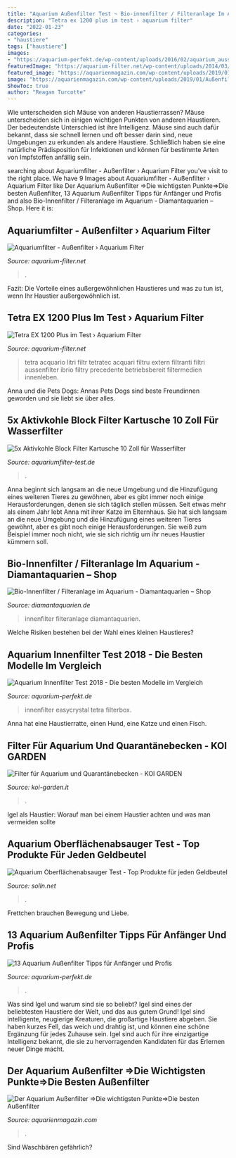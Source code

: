```yaml
---
title: "Aquarium Außenfilter Test ~ Bio-innenfilter / Filteranlage Im Aquarium"
description: "Tetra ex 1200 plus im test › aquarium filter"
date: "2022-01-23"
categories:
- "haustiere"
tags: ["haustiere"]
images:
- "https://aquarium-perfekt.de/wp-content/uploads/2016/02/aquarium_aussenfilter_filterwatte.jpg"
featuredImage: "https://aquarium-filter.net/wp-content/uploads/2014/03/außenfilter-277x330.jpg"
featured_image: "https://aquarienmagazin.com/wp-content/uploads/2019/01/Außenfilter-184x355.jpg"
image: "https://aquarienmagazin.com/wp-content/uploads/2019/01/Außenfilter-184x355.jpg"
ShowToc: true
author: "Reagan Turcotte"
---
```



Wie unterscheiden sich Mäuse von anderen Haustierrassen?
Mäuse unterscheiden sich in einigen wichtigen Punkten von anderen Haustieren. Der bedeutendste Unterschied ist ihre Intelligenz. Mäuse sind auch dafür bekannt, dass sie schnell lernen und oft besser darin sind, neue Umgebungen zu erkunden als andere Haustiere. Schließlich haben sie eine natürliche Prädisposition für Infektionen und können für bestimmte Arten von Impfstoffen anfällig sein.

	

		
searching about Aquariumfilter - Außenfilter › Aquarium Filter you've visit to the right place. We have 9 Images about Aquariumfilter - Außenfilter › Aquarium Filter like Der Aquarium Außenfilter ⇒Die wichtigsten Punkte⇒Die besten Außenfilter, 13 Aquarium Außenfilter Tipps für Anfänger und Profis and also Bio-Innenfilter / Filteranlage im Aquarium - Diamantaquarien – Shop. Here it is:
		
    
## Aquariumfilter - Außenfilter › Aquarium Filter

<img loading=lazy src="https://aquarium-filter.net/wp-content/uploads/2014/03/außenfilter-277x330.jpg" onerror="this.onerror=null;this.src='https://tse3.mm.bing.net/th?id=OIP.mh-tt8QPbj8ZLYjaVF5VDQAAAA&amp;pid=15.1';" alt="Aquariumfilter - Außenfilter › Aquarium Filter">

_Source: aquarium-filter.net_

>. 

	

Fazit: Die Vorteile eines außergewöhnlichen Haustieres und was zu tun ist, wenn Ihr Haustier außergewöhnlich ist.

    
## Tetra EX 1200 Plus Im Test › Aquarium Filter

<img loading=lazy src="http://aquarium-filter.net/wp-content/uploads/2015/03/tetra-ex-800-plus-aussenfilter-innenleben-300x300.jpg" onerror="this.onerror=null;this.src='https://tse4.mm.bing.net/th?id=OIP.74rBfovMRC6Dey30WO4OhgAAAA&amp;pid=15.1';" alt="Tetra EX 1200 Plus im Test › Aquarium Filter">

_Source: aquarium-filter.net_

>tetra acquario litri filtr tetratec acquari filtru extern filtranti filtri aussenfilter ibrio filtry precedente betriebsbereit filtermedien innenleben. 

	

Anna und die Pets Dogs: Annas Pets Dogs sind beste Freundinnen geworden und sie liebt sie über alles.

    
## 5x Aktivkohle Block Filter Kartusche 10 Zoll Für Wasserfilter

<img loading=lazy src="https://aquariumfilter-test.de/wp-content/uploads/2016/12/5x-aktivkohle-block-filter-kartusche-10-zoll-fuer-wasserfilter-osmoseanlage-trin.jpg" onerror="this.onerror=null;this.src='https://tse4.mm.bing.net/th?id=OIP.FERwZaitzt-Lr5NwNYpnHQHaHS&amp;pid=15.1';" alt="5x Aktivkohle Block Filter Kartusche 10 Zoll für Wasserfilter">

_Source: aquariumfilter-test.de_

>. 

	

Anna beginnt sich langsam an die neue Umgebung und die Hinzufügung eines weiteren Tieres zu gewöhnen, aber es gibt immer noch einige Herausforderungen, denen sie sich täglich stellen müssen.
Seit etwas mehr als einem Jahr lebt Anna mit ihrer Katze im Elternhaus. Sie hat sich langsam an die neue Umgebung und die Hinzufügung eines weiteren Tieres gewöhnt, aber es gibt noch einige Herausforderungen. Sie weiß zum Beispiel immer noch nicht, wie sie sich richtig um ihr neues Haustier kümmern soll.

    
## Bio-Innenfilter / Filteranlage Im Aquarium - Diamantaquarien – Shop

<img loading=lazy src="https://www.diamantaquarien.de/shop/wp-content/uploads/2019/03/Innenfilter-Details-001.jpg" onerror="this.onerror=null;this.src='https://tse2.mm.bing.net/th?id=OIP.kmZ1Z0MC1UBW-SZS7-_uQAHaFj&amp;pid=15.1';" alt="Bio-Innenfilter / Filteranlage im Aquarium - Diamantaquarien – Shop">

_Source: diamantaquarien.de_

>innenfilter filteranlage diamantaquarien. 

	

Welche Risiken bestehen bei der Wahl eines kleinen Haustieres?

    
## Aquarium Innenfilter Test 2018 - Die Besten Modelle Im Vergleich

<img loading=lazy src="https://aquarium-perfekt.de/wp-content/uploads/2016/03/aquarium_innenfilter_test_tetra_easycrystal_filterbox_300.jpg" onerror="this.onerror=null;this.src='https://tse1.mm.bing.net/th?id=OIP.bWeczvGOSnlANwJjaaHw2QHaJ4&amp;pid=15.1';" alt="Aquarium Innenfilter Test 2018 - Die besten Modelle im Vergleich">

_Source: aquarium-perfekt.de_

>innenfilter easycrystal tetra filterbox. 

	

Anna hat eine Haustierratte, einen Hund, eine Katze und einen Fisch.

    
## Filter Für Aquarium Und Quarantänebecken - KOI GARDEN

<img loading=lazy src="https://www.koi-garden.it/media/image/product/78/md/aussenfilter-fuer-aquarium-650-liter-stunde.jpg" onerror="this.onerror=null;this.src='https://tse1.mm.bing.net/th?id=OIP.QSTCceIod9J-z5LVifBiXAHaGK&amp;pid=15.1';" alt="Filter für Aquarium und Quarantänebecken - KOI GARDEN">

_Source: koi-garden.it_

>. 

	

Igel als Haustier: Worauf man bei einem Haustier achten und was man vermeiden sollte

    
## Aquarium Oberflächenabsauger Test - Top Produkte Für Jeden Geldbeutel

<img loading=lazy src="https://m.media-amazon.com/images/I/51a86ZU0qSL.jpg" onerror="this.onerror=null;this.src='https://tse3.mm.bing.net/th?id=OIP.Wkq75T-gYN0n8rry_YevCgAAAA&amp;pid=15.1';" alt="Aquarium Oberflächenabsauger Test - Top Produkte für jeden Geldbeutel">

_Source: solln.net_

>. 

	

Frettchen brauchen Bewegung und Liebe.

    
## 13 Aquarium Außenfilter Tipps Für Anfänger Und Profis

<img loading=lazy src="https://aquarium-perfekt.de/wp-content/uploads/2016/02/aquarium_aussenfilter_filterwatte.jpg" onerror="this.onerror=null;this.src='https://tse2.mm.bing.net/th?id=OIP.jx-WcTNWXQIbNLdgry9b2wHaFj&amp;pid=15.1';" alt="13 Aquarium Außenfilter Tipps für Anfänger und Profis">

_Source: aquarium-perfekt.de_

>. 

	

Was sind Igel und warum sind sie so beliebt?
Igel sind eines der beliebtesten Haustiere der Welt, und das aus gutem Grund! Igel sind intelligente, neugierige Kreaturen, die großartige Haustiere abgeben. Sie haben kurzes Fell, das weich und drahtig ist, und können eine schöne Ergänzung für jedes Zuhause sein. Igel sind auch für ihre einzigartige Intelligenz bekannt, die sie zu hervorragenden Kandidaten für das Erlernen neuer Dinge macht.

    
## Der Aquarium Außenfilter ⇒Die Wichtigsten Punkte⇒Die Besten Außenfilter

<img loading=lazy src="https://aquarienmagazin.com/wp-content/uploads/2019/01/Außenfilter-184x355.jpg" onerror="this.onerror=null;this.src='https://tse2.mm.bing.net/th?id=OIP.K9Kfvfo8Vvlg4N_NmzrCOwAAAA&amp;pid=15.1';" alt="Der Aquarium Außenfilter ⇒Die wichtigsten Punkte⇒Die besten Außenfilter">

_Source: aquarienmagazin.com_

>. 

	

Sind Waschbären gefährlich?

